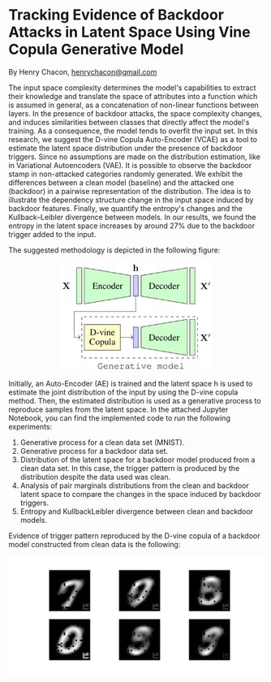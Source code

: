 # Tracking Evidence of Backdoor Attacks in Latent Space Using Vine Copula Generative Model

By Henry Chacon, henrychacon@gmail.com

The input space complexity determines the model's capabilities to extract their knowledge and translate the space of attributes into a function which is assumed in general, as a concatenation of non-linear functions between layers. In the presence of backdoor attacks, the space complexity changes, and induces similarities between classes that directly affect the model's training. As a consequence, the model tends to overfit the input set. In this research, we suggest the D-vine Copula Auto-Encoder (VCAE) as a tool to estimate the latent space distribution under the presence of backdoor triggers. Since no assumptions are made on the distribution estimation, like in Variational Autoencoders (VAE). It is possible to observe the backdoor stamp in non-attacked categories randomly generated. We exhibit the differences between a clean model (baseline) and the attacked one (backdoor) in a pairwise representation of the distribution. The idea is to illustrate the dependency structure change in the input space induced by backdoor features. Finally, we quantify the entropy's changes and the Kullback–Leibler divergence between models. In our results, we found the entropy in the latent space increases by around 27\% due to the backdoor trigger added to the input. 

The suggested methodology is depicted in the following figure:
<center><img src="DvineCopula.png" alt="D-vine copula AE" width="300"/></center>

Initially, an Auto-Encoder (AE) is trained and the latent space h is used to estimate the joint distribution of the input by using the D-vine copula method. Then, the estimated distribution is used as a generative process to reproduce samples from the latent space. In the attached Jupyter Notebook, you can find the implemented code to run the following experiments:

1. Generative process for a clean data set (MNIST).
2. Generative process for a backdoor data set.
3. Distribution of the latent space for a backdoor model produced from a clean data set. In this case, the trigger pattern is produced by the distribution despite the data used was clean.
4. Analysis of pair marginals distributions from the clean and backdoor latent space to compare the changes in the space induced by backdoor triggers.
5. Entropy and KullbackLeibler divergence between clean and backdoor models.

Evidence of trigger pattern reproduced by the D-vine copula of a backdoor model constructed from clean data is the following:
<center><img src="backdoor_evidence.png" alt="D-vine copula AE" width="600"/></center>


